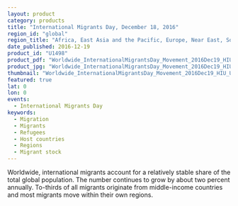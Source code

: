 ```yaml
---
layout: product
category: products
title: "International Migrants Day, December 18, 2016"
region_id: "global"
region_title: "Africa, East Asia and the Pacific, Europe, Near East, South and Central Asia, Western Hemisphere"
date_published: 2016-12-19
product_id: "U1498"
product_pdf: "Worldwide_InternationalMigrantsDay_Movement_2016Dec19_HIU_U1498.pdf"
product_jpg: "Worldwide_InternationalMigrantsDay_Movement_2016Dec19_HIU_U1498.jpg"
thumbnail: "Worldwide_InternationalMigrantsDay_Movement_2016Dec19_HIU_U1498_thumb.jpg"
featured: true
lat: 0 
lon: 0
events:
  - International Migrants Day
keywords:
  - Migration
  - Migrants
  - Refugees
  - Host countries
  - Regions
  - Migrant stock
---
```

Worldwide, international migrants account for a relatively stable share of the total global population. The number continues to grow by about two percent annually. To-thirds of all migrants originate from middle-income countries and most migrants move within their own regions.
